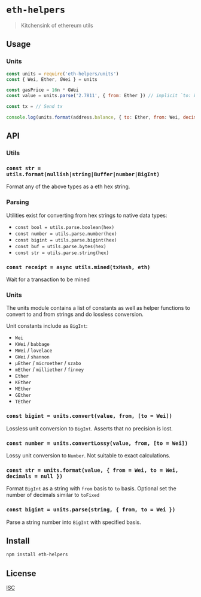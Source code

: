 # `eth-helpers`

> Kitchensink of ethereum utils

## Usage

### Units

```js
const units = require('eth-helpers/units')
const { Wei, Ether, GWei } = units

const gasPrice = 16n * GWei
const value = units.parse('2.7811', { from: Ether }) // implicit `to: Wei`

const tx = // Send tx

console.log(units.format(address.balance, { to: Ether, from: Wei, decimals: 4 }))
```

## API

### Utils

### `const str = utils.format(nullish|string|Buffer|number|BigInt)`

Format any of the above types as a eth hex string.

### Parsing

Utilities exist for converting from hex strings to native data types:

* `const bool = utils.parse.boolean(hex)`
* `const number = utils.parse.number(hex)`
* `const bigint = utils.parse.bigint(hex)`
* `const buf = utils.parse.bytes(hex)`
* `const str = utils.parse.string(hex)`

### `const receipt = async utils.mined(txHash, eth)`

Wait for a transaction to be mined

### Units

The units module contains a list of constants as well as helper functions to
convert to and from strings and do lossless conversion.

Unit constants include as `BigInt`:

- `Wei`
- `KWei` / `babbage`
- `MWei` / `lovelace`
- `GWei` / `shannon`
- `µEther` / `microether` / `szabo`
- `mEther` / `milliether` / `finney`
- `Ether`
- `KEther`
- `MEther`
- `GEther`
- `TEther`

### `const bigint = units.convert(value, from, [to = Wei])`

Lossless unit conversion to `BigInt`. Asserts that no precision is lost.

### `const number = units.convertLossy(value, from, [to = Wei])`

Lossy unit conversion to `Number`. Not suitable to exact calculations.

### `const str = units.format(value, { from = Wei, to = Wei, decimals = null })`

Format `BigInt` as a string with `from` basis to `to` basis. Optional set the
number of decimals similar to `toFixed`

### `const bigint = units.parse(string, { from, to = Wei })`

Parse a string number into `BigInt` with specified basis.

## Install

```sh
npm install eth-helpers
```

## License

[ISC](LICENSE)
